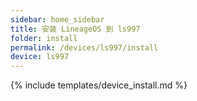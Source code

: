 ```yaml
---
sidebar: home_sidebar
title: 安装 LineageOS 到 ls997
folder: install
permalink: /devices/ls997/install
device: ls997
---
```

{% include templates/device_install.md %}
